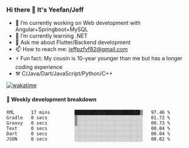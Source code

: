 ### Hi there 👋 It's Yeefan/Jeff

- 🔭 I’m currently working on Web development with Angular+Springboot+MySQL
- 🌱 I’m currently learning .NET
- 💬 Ask me about Flutter/Backend development
- 📫 How to reach me: jeffpzfyf82@gmail.com
- ⚡ Fun fact: My cousin is 10-year younger than me but has a longer coding experience
- ⚒️ C/Java/Dart/JavaScript/Python/C++


[![wakatime](https://wakatime.com/badge/user/382c7b70-226f-4509-aedd-02fe766c9d23.svg)](https://wakatime.com/@382c7b70-226f-4509-aedd-02fe766c9d23)

#### 📝 Weekly development breakdown

<!--START_SECTION:waka-->

```text
XML      17 mins         ████████████████████████▒   97.46 %
Gradle   0 secs          ▒░░░░░░░░░░░░░░░░░░░░░░░░   01.72 %
Groovy   0 secs          ▒░░░░░░░░░░░░░░░░░░░░░░░░   00.73 %
Text     0 secs          ░░░░░░░░░░░░░░░░░░░░░░░░░   00.04 %
Dart     0 secs          ░░░░░░░░░░░░░░░░░░░░░░░░░   00.04 %
JSON     0 secs          ░░░░░░░░░░░░░░░░░░░░░░░░░   00.02 %
```

<!--END_SECTION:waka-->

